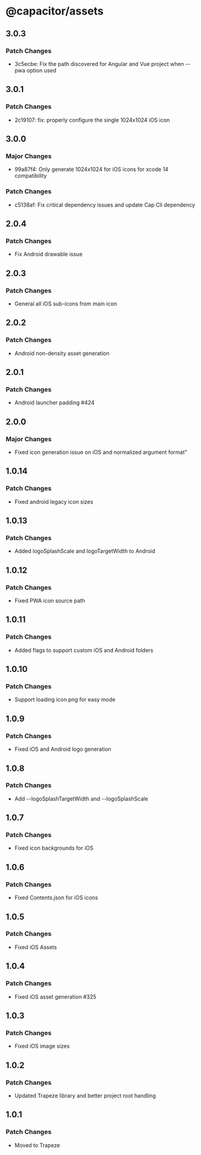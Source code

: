 # @capacitor/assets

## 3.0.3

### Patch Changes

- 3c5ecbe: Fix the path discovered for Angular and Vue project when --pwa option used

## 3.0.1

### Patch Changes

- 2c19107: fix: properly configure the single 1024x1024 iOS icon

## 3.0.0

### Major Changes

- 99a87f4: Only generate 1024x1024 for iOS icons for xcode 14 compatibility

### Patch Changes

- c5138af: Fix critical dependency issues and update Cap Cli dependency

## 2.0.4

### Patch Changes

- Fix Android drawable issue

## 2.0.3

### Patch Changes

- General all iOS sub-icons from main icon

## 2.0.2

### Patch Changes

- Android non-density asset generation

## 2.0.1

### Patch Changes

- Android launcher padding #424

## 2.0.0

### Major Changes

- Fixed icon generation issue on iOS and normalized argument format"

## 1.0.14

### Patch Changes

- Fixed android legacy icon sizes

## 1.0.13

### Patch Changes

- Added logoSplashScale and logoTargetWidth to Android

## 1.0.12

### Patch Changes

- Fixed PWA icon source path

## 1.0.11

### Patch Changes

- Added flags to support custom iOS and Android folders

## 1.0.10

### Patch Changes

- Support loading icon.png for easy mode

## 1.0.9

### Patch Changes

- Fixed iOS and Android logo generation

## 1.0.8

### Patch Changes

- Add --logoSplashTargetWidth and --logoSplashScale

## 1.0.7

### Patch Changes

- Fixed icon backgrounds for iOS

## 1.0.6

### Patch Changes

- Fixed Contents.json for iOS icons

## 1.0.5

### Patch Changes

- Fixed iOS Assets

## 1.0.4

### Patch Changes

- Fixed iOS asset generation #325

## 1.0.3

### Patch Changes

- Fixed iOS image sizes

## 1.0.2

### Patch Changes

- Updated Trapeze library and better project root handling

## 1.0.1

### Patch Changes

- Moved to Trapeze
